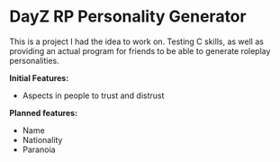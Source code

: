 # DayZ RP Personality Generator

This is a project I had the idea to work on. Testing C skills, as well as providing an actual program for friends
to be able to generate roleplay personalities.

__Initial Features:__

* Aspects in people to trust and distrust

__Planned features:__

* Name
* Nationality
* Paranoia

